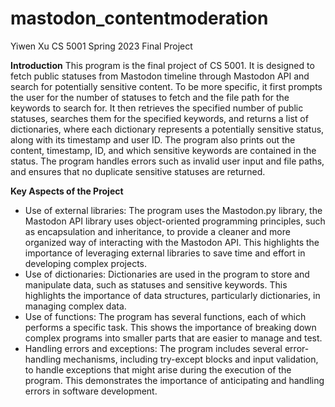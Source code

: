 # mastodon_contentmoderation
Yiwen Xu 
CS 5001
Spring 2023
Final Project

**Introduction**
This program is the final project of CS 5001. It is designed to fetch public statuses from Mastodon timeline through Mastodon API and search for potentially sensitive content. To be more specific, it first prompts the user for the number of statuses to fetch and the file path for the keywords to search for. It then retrieves the specified number of public statuses, searches them for the specified keywords, and returns a list of dictionaries, where each dictionary represents a potentially sensitive status, along with its timestamp and user ID. The program also prints out the content, timestamp, ID, and which sensitive keywords are contained in the status. The program handles errors such as invalid user input and file paths, and ensures that no duplicate sensitive statuses are returned.

**Key Aspects of the Project**
- Use of external libraries: The program uses the Mastodon.py library, the Mastodon API library uses object-oriented programming principles, such as encapsulation and inheritance, to provide a cleaner and more organized way of interacting with the Mastodon API. This highlights the importance of leveraging external libraries to save time and effort in developing complex projects.
- Use of dictionaries: Dictionaries are used in the program to store and manipulate data, such as statuses and sensitive keywords. This highlights the importance of data structures, particularly dictionaries, in managing complex data.
- Use of functions: The program has several functions, each of which performs a specific task. This shows the importance of breaking down complex programs into smaller parts that are easier to manage and test.
- Handling errors and exceptions: The program includes several error-handling mechanisms, including try-except blocks and input validation, to handle exceptions that might arise during the execution of the program. This demonstrates the importance of anticipating and handling errors in software development.

